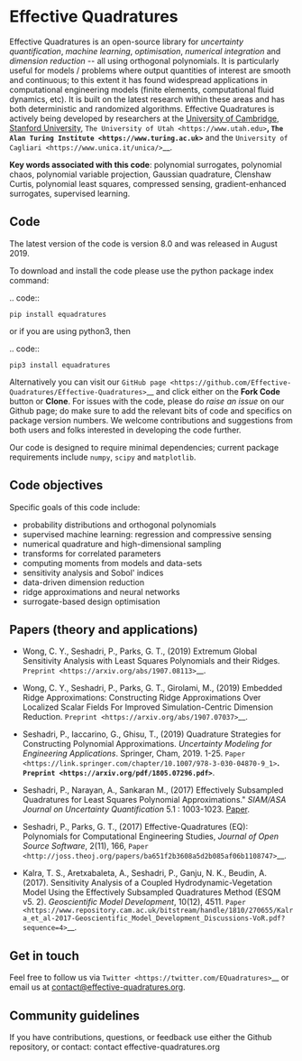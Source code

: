 # Effective Quadratures

Effective Quadratures is an open-source library for *uncertainty quantification*, *machine learning*, *optimisation*, *numerical integration* and *dimension reduction* -- all using orthogonal polynomials. It is particularly useful for models / problems where output quantities of interest are smooth and continuous; to this extent it has found widespread applications in computational engineering models (finite elements, computational fluid dynamics, etc). It is built on the latest research within these areas and has both deterministic and randomized algorithms. Effective Quadratures is actively being developed by researchers at the [University of Cambridge](https://www.cam.ac.uk), [Stanford University](https://www.stanford.edu), `The University of Utah <https://www.utah.edu>`__, `The Alan Turing Institute <https://www.turing.ac.uk>`__ and the `University of Cagliari <https://www.unica.it/unica/>`__.  

**Key words associated with this code**: polynomial surrogates, polynomial chaos, polynomial variable projection, Gaussian quadrature, Clenshaw Curtis, polynomial least squares, compressed sensing, gradient-enhanced surrogates, supervised learning.

## Code

The latest version of the code is version 8.0 and was released in August 2019. 

[logo]: https://travis-ci.org/Effective-Quadratures/Effective-Quadratures.svg?branch=master
[logo]: https://coveralls.io/repos/github/Effective-Quadratures/Effective-Quadratures/badge.svg?branch=master
[logo]: https://badge.fury.io/py/equadratures.svg
[logo]: https://joss.theoj.org/papers/10.21105/joss.00166/status.svg
[logo]: https://img.shields.io/pypi/pyversions/ansicolortags.svg
[logo]: https://img.shields.io/github/stars/Effective-Quadratures/Effective-Quadratures.svg?style=flat-square&logo=github&label=Stars&logoColor=white
[logo]:https://img.shields.io/pypi/dm/equadratures.svg?style=flat-square

To download and install the code please use the python package index command:

.. code::
	
	pip install equadratures

or if you are using python3, then

.. code::
	
	pip3 install equadratures

Alternatively you can visit our `GitHub page <https://github.com/Effective-Quadratures/Effective-Quadratures>`__ and click either on the **Fork Code** button or **Clone**. For issues with the code, please do *raise an issue* on our Github page; do make sure to add the relevant bits of code and specifics on package version numbers. We welcome contributions and suggestions from both users and folks interested in developing the code further.

Our code is designed to require minimal dependencies; current package requirements include ``numpy``, ``scipy`` and ``matplotlib``.


## Code objectives


Specific goals of this code include:

* probability distributions and orthogonal polynomials
* supervised machine learning: regression and compressive sensing
* numerical quadrature and high-dimensional sampling
* transforms for correlated parameters
* computing moments from models and data-sets
* sensitivity analysis and Sobol' indices
* data-driven dimension reduction
* ridge approximations and neural networks
* surrogate-based design optimisation 


## Papers (theory and applications)

- Wong, C. Y., Seshadri, P., Parks, G. T., (2019) Extremum Global Sensitivity Analysis with Least Squares Polynomials and their Ridges. `Preprint <https://arxiv.org/abs/1907.08113>`__.

- Wong, C. Y., Seshadri, P., Parks, G. T., Girolami, M., (2019) Embedded Ridge Approximations: Constructing Ridge Approximations Over Localized Scalar Fields For Improved Simulation-Centric Dimension Reduction. `Preprint <https://arxiv.org/abs/1907.07037>`__.

- Seshadri, P., Iaccarino, G., Ghisu, T., (2019) Quadrature Strategies for Constructing Polynomial Approximations. *Uncertainty Modeling for Engineering Applications*. Springer, Cham, 2019. 1-25. `Paper <https://link.springer.com/chapter/10.1007/978-3-030-04870-9_1>`__. `Preprint <https://arxiv.org/pdf/1805.07296.pdf>`__.

- Seshadri, P., Narayan, A., Sankaran M., (2017) Effectively Subsampled Quadratures for Least Squares Polynomial Approximations." *SIAM/ASA Journal on Uncertainty Quantification* 5.1 : 1003-1023. [Paper](https://epubs.siam.org/doi/abs/10.1137/16M1057668).

- Seshadri, P., Parks, G. T., (2017) Effective-Quadratures (EQ): Polynomials for Computational Engineering Studies, *Journal of Open Source Software*, 2(11), 166, `Paper <http://joss.theoj.org/papers/ba651f2b3608a5d2b085af06b1108747>`__.

- Kalra, T. S., Aretxabaleta, A., Seshadri, P., Ganju, N. K., Beudin, A. (2017). Sensitivity Analysis of a Coupled Hydrodynamic-Vegetation Model Using the Effectively Subsampled Quadratures Method (ESQM v5. 2). *Geoscientific Model Development*, 10(12), 4511. `Paper <https://www.repository.cam.ac.uk/bitstream/handle/1810/270655/Kalra_et_al-2017-Geoscientific_Model_Development_Discussions-VoR.pdf?sequence=4>`__.

## Get in touch

Feel free to follow us via `Twitter <https://twitter.com/EQuadratures>`__ or email us at contact@effective-quadratures.org. 


## Community guidelines

If you have contributions, questions, or feedback use either the Github repository, or contact: contact <at> effective-quadratures.org
